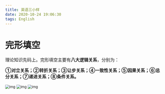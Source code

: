 ```yaml
---
title: 英语三小样
date: 2020-10-24 19:06:30
tags: English
---
```




# 完形填空

理论知识先码上。完形填空主要有**八大逻辑关系**，分别为：

**①对立关系；②转折关系；③让步关系；④一致性关系；⑤因果关系；⑥总分关系；⑦递进关系；⑧条件关系。**

<!-- more -->

<img src="http://pic.kiass.top/notes/640.webp" alt="img" style="zoom:80%;" />

<img src="http://pic.kiass.top/notes/321321.webp" alt="img" style="zoom:80%;" />

<img src="https://mmbiz.qpic.cn/sz_mmbiz_png/6icCqkGPUuNR27r3K9W19YLpcTffGI4A6mqBZb5Gn0icDtEmB9ZZPzgRcsiaNib9tg4YLrc1YKCFgHZOJcrXiblv6hg/640?wx_fmt=png&tp=webp&wxfrom=5&wx_lazy=1&wx_co=1" alt="img" style="zoom:80%;" />

